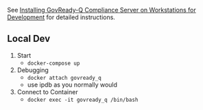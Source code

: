 
See [Installing GovReady-Q Compliance Server on Workstations for Development](https://govready-q.readthedocs.io/en/latest/deploy_local_dev.html) for detailed instructions.

## Local Dev
1. Start
    -  `docker-compose up`
2. Debugging
    - `docker attach govready_q`
    - use ipdb as you normally would
3. Connect to Container
    - `docker exec -it govready_q /bin/bash`